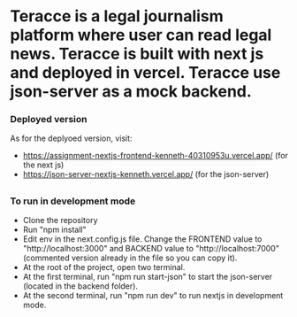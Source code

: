 # Teracce is a legal journalism platform where user can read legal news. Teracce is built with next js and deployed in vercel. Teracce use json-server as a mock backend.

### Deployed version

As for the deplyoed version, visit:

- https://assignment-nextjs-frontend-kenneth-40310953u.vercel.app/ (for the next js)
- https://json-server-nextjs-kenneth.vercel.app/ (for the json-server)

##

### To run in development mode

- Clone the repository
- Run "npm install"
- Edit env in the next.config.js file. Change the FRONTEND value to "http://localhost:3000" and BACKEND value to "http://localhost:7000" (commented version already in the file so you can copy it).
- At the root of the project, open two terminal.
- At the first terminal, run "npm run start-json" to start the json-server (located in the backend folder).
- At the second terminal, run "npm run dev" to run nextjs in development mode.
